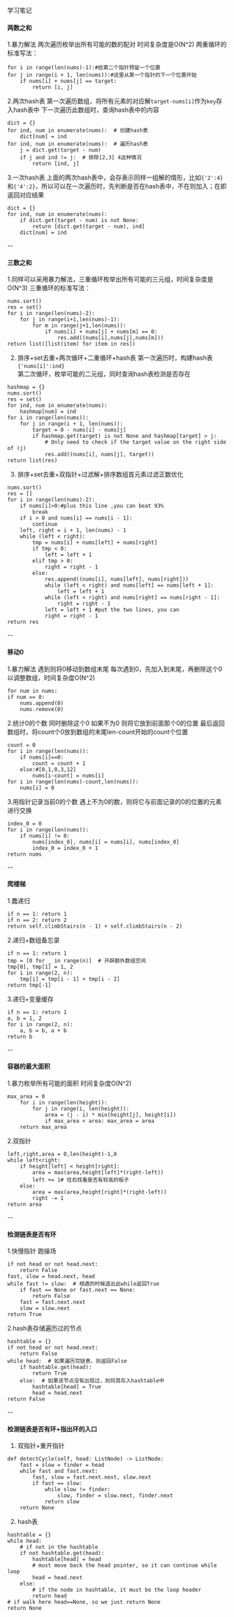 学习笔记

#### 两数之和
1.暴力解法 两次遍历枚举出所有可能的数的配对 时间复杂度是O(N^2)
    两重循环的标准写法：
    
```
for i in range(len(nums)-1):#给第二个指针预留一个位置
for j in range(i + 1, len(nums)):#这里从第一个指针的下一个位置开始
    if nums[i] + nums[j] == target:
        return [i, j]
```
    
2.两次hash表 第一次遍历数组，将所有元素的对应解`target-nums[i]`作为`key`存入hash表中
    下一次遍历此数组时，查询hash表中的内容
    
```
dict = {}
for ind, num in enumerate(nums):  # 创建hash表
    dict[num] = ind
for ind, num in enumerate(nums):  # 遍历hash表
    j = dict.get(target - num)
    if j and ind != j:  # 排除[2,3] 4这种情况
        return [ind, j]
```
3.一次hash表 上面的两次hash表中，会存表示同样一组解的情形，比如`{'2':4}`和`{'4':2}`，所以可以在一次遍历时，先判断是否在hash表中，不在则加入；在即返回对应结果

```
dict = {}
for ind, num in enumerate(nums):
    if dict.get(target - num) is not None:
        return [dict.get(target - num), ind]
    dict[num] = ind
```
    
--

#### 三数之和
1.同样可以采用暴力解法，三重循环枚举出所有可能的三元组，时间复杂度是O(N^3)
    三重循环的标准写法：
    
```
nums.sort()
res = set()
for i in range(len(nums)-2):
    for j in range(i+1,len(nums)-1):
        for m in range(j+1,len(nums)):
            if nums[i] + nums[j] + nums[m] == 0:
                res.add((nums[i],nums[j],nums[m]))
return list([list(item) for item in res])
```
    
2. 排序+set去重+两次循环+二重循环+hash表
    第一次遍历时，构建hash表 `{'nums[i]':ind}`  
    第二次循环，枚举可能的二元组，同时查询hash表检测是否存在  
      
```
hashmap = {}
nums.sort()
res = set()
for ind, num in enumerate(nums):
    hashmap[num] = ind
for i in range(len(nums)):
    for j in range(i + 1, len(nums)):
        target = 0 - nums[i] - nums[j]
        if hashmap.get(target) is not None and hashmap[target] > j:
            # Only need to check if the target value on the right side of (j)
            res.add((nums[i], nums[j], target))
return list(res)
``` 

3. 排序+set去重+双指针+过滤解+排序数组首元素过滤正数优化

```
nums.sort()
res = []
for i in range(len(nums)-2):
    if nums[i]>0:#plus this line ,you can beat 93%
        break
    if i > 0 and nums[i] == nums[i - 1]:
        continue
    left, right = i + 1, len(nums) - 1
    while (left < right):
        tmp = nums[i] + nums[left] + nums[right]
        if tmp < 0:
            left = left + 1
        elif tmp > 0:
            right = right - 1
        else:
            res.append((nums[i], nums[left], nums[right]))
            while (left < right) and nums[left] == nums[left + 1]:
                left = left + 1
            while (left < right) and nums[right] == nums[right - 1]:
                right = right - 1
            left = left + 1 #put the two lines, you can
            right = right - 1
return res
```

--

#### 移动0
1.暴力解法 遇到则将0移动到数组末尾 
    每次遇到0，先加入到末尾，再删除这个0以调整数组，时间复杂度O(N^2)  
    
```
for num in nums:
if num == 0:
    nums.append(0)
    nums.remove(0)
```

2.统计0的个数 同时删除这个0 如果不为0 则将它放到前面那个0的位置 
    最后返回数组时，将count个0放到数组的末尾len-count开始的count个位置
    
```
count = 0
for i in range(len(nums)):
    if nums[i]==0:
        count = count + 1
    else:#[0,1,0,3,12]
        nums[i-count] = nums[i]
for i in range(len(nums)-count,len(nums)):
    nums[i] = 0
```
    
3.用指针记录当前0的个数 遇上不为0的数，则将它与前面记录的0的位置的元素进行交换

```
index_0 = 0
for i in range(len(nums)):
    if nums[i] != 0:
        nums[index_0], nums[i] = nums[i], nums[index_0]
        index_0 = index_0 + 1
return nums
```
    
--

#### 爬楼梯
1.蠢递归

```
if n == 1: return 1
if n == 2: return 2
return self.climbStairs(n - 1) + self.climbStairs(n - 2)    
```    

2.递归+数组备忘录

```
if n == 1: return 1
tmp = [0 for _ in range(n)]  # 开辟额外数组空间
tmp[0], tmp[1] = 1, 2
for i in range(2, n):
    tmp[i] = tmp[i - 1] + tmp[i - 2]
return tmp[-1]
```

3.递归+变量缓存

```
if n == 1: return 1
a, b = 1, 2
for i in range(2, n):
    a, b = b, a + b
return b
```

--

#### 容器的最大面积
1.暴力枚举所有可能的面积 时间复杂度O(N^2)

```
max_area = 0
    for i in range(len(height)):
        for j in range(i, len(height)):
            area = (j - i) * min(height[j], height[i])
            if max_area < area: max_area = area
    return max_area
```

2.双指针 

```
left,right,area = 0,len(height)-1,0
while left<right:
    if height[left] < height[right]:
        area = max(area,height[left]*(right-left))
        left += 1# 往右找看是否有较高的板子
    else:
        area = max(area,height[right]*(right-left))
        right -= 1
return area
```

--

#### 检测链表是否有环
1.快慢指针 跑操场

```
if not head or not head.next:
    return False
fast, slow = head.next, head
while fast != slow:  # 相遇的时候退出此while返回True
    if fast == None or fast.next == None:
        return False
    fast = fast.next.next
    slow = slow.next
return True
```
    
2.hash表存储遍历过的节点

```
hashtable = {}
if not head or not head.next:
    return False
while head:  # 如果遍历完链表，则返回False
    if hashtable.get(head):
        return True
    else:  # 如果该节点没有出现过，则将其存入hashtable中
        hashtable[head] = True
        head = head.next
return False
```

--

#### 检测链表是否有环+指出环的入口
1. 双指针+重开指针

```
def detectCycle(self, head: ListNode) -> ListNode:
    fast = slow = finder = head
    while fast and fast.next:
        fast, slow = fast.next.next, slow.next
        if fast == slow:
            while slow != finder:
                slow, finder = slow.next, finder.next
            return slow
    return None
```

2. hash表

```
hashtable = {}
while head:
    # if not in the hashtable
    if not hashtable.get(head):
        hashtable[head] = head
        # must move back the head pointer, so it can continue while loop
        head = head.next
    else:
        # if the node in hashtable, it must be the loop header
        return head
# if walk here head==None, so we just return None
return None
```




